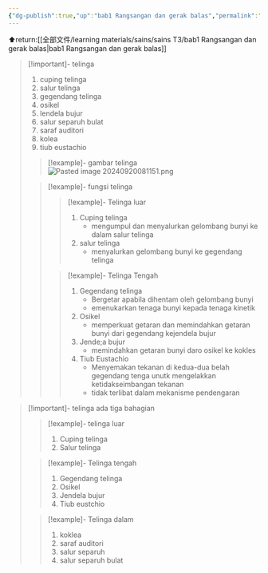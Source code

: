 ```yaml
---
{"dg-publish":true,"up":"bab1 Rangsangan dan gerak balas","permalink":"//learning-materials/sains/sains-t3/struktur-telinga/","dgPassFrontmatter":true}
---
```



⬆return:[[全部文件/learning materials/sains/sains T3/bab1 Rangsangan dan gerak balas\|bab1 Rangsangan dan gerak balas]]

>[!important]- telinga 
>1. cuping telinga
>2. salur telinga
>3. gegendang telinga
>4. osikel
>5. lendela bujur
>6. salur separuh bulat
>7. saraf auditori
>8. kolea
>9. tiub eustachio
>>[!example]- gambar telinga
>>![Pasted image 20240920081151.png](/img/user/%E5%85%A8%E9%83%A8%E6%96%87%E4%BB%B6/picture/Pasted%20image%2020240920081151.png)
>
>>[!example]- fungsi telinga
>>>[!example]- Telinga luar 
>>>1. Cuping telinga 
>>>     - mengumpul dan menyalurkan gelombang bunyi ke dalam salur telinga 
>>> 2. salur telinga 
>>>     - menyalurkan gelombang bunyi ke gegendang telinga
>>
>>>[!example]- Telinga Tengah 
>>>1. Gegendang telinga 
>>>     - Bergetar apabila dihentam oleh gelombang bunyi 
>>>     - emenukarkan tenaga bunyi kepada tenaga kinetik
>>> 2. Osikel
>>>     - memperkuat getaran dan memindahkan getaran bunyi dari gegendang kejendela bujur 
>>>3. Jende;a bujur 
>>>     - memindahkan getaran bunyi daro osikel ke kokles
>>>4. Tiub Eustachio   
>>>     - Menyemakan tekanan di kedua-dua belah gegendang tenga unutk mengelakkan ketidakseimbangan tekanan
>>>     - tidak terlibat dalam mekanisme pendengaran

>[!important]- telinga ada tiga bahagian
>>[!example]- telinga luar
 >>    1. Cuping telinga 
 >>    2. Salur telinga 
 >
 >
 >>[!example]- Telinga tengah
  >>  1. Gegendang telinga 
 >>    2. Osikel
  >>   3. Jendela bujur 
 >>    4. Tiub eustchio
 >
 >>[!example]- Telinga dalam 
 >>    1. koklea
 >>    2. saraf auditori
 >>    3. salur separuh 
 >>    4. salur separuh bulat

